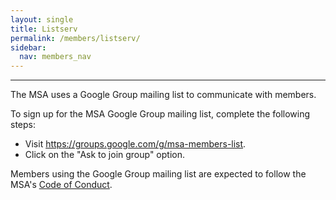 ```yaml
---
layout: single
title: Listserv
permalink: /members/listserv/
sidebar:
  nav: members_nav
---
```


<!-- #BeginEditable "content" -->
<hr />
<p>The MSA uses a Google Group mailing list to communicate with
	members.</p>
<p>To sign up for the MSA Google Group mailing list, complete the
	following steps:</p>
<ul>
	<li>Visit <a href="https://groups.google.com/g/msa-members-list"
			>https://groups.google.com/g/msa-members-list</a>.</li>
	<li>Click on the "Ask to join group" option.</li>
</ul>
<p> Members using the Google Group mailing list are expected to follow
	the MSA's <a href="/msa/about/mission/">Code of Conduct</a>. </p>
<p>&nbsp;</p>
<!-- 
	<p>To view the archive of past MSA listserv messages, visit: <a
		href="http://chaos.press.jhu.edu/pipermail/msa-members/"
		>http://chaos.press.jhu.edu/pipermail/msa-members</a>.</p>
		-->
<!-- #EndEditable -->